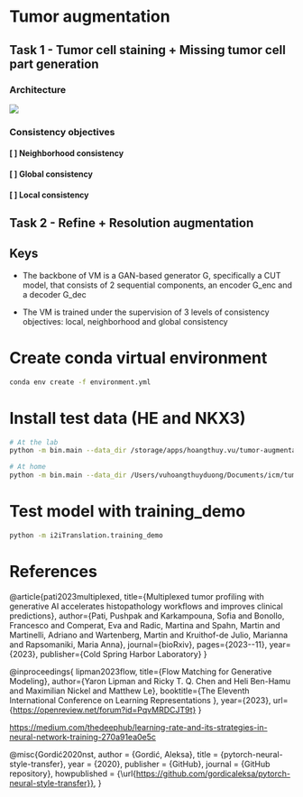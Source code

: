 # Tumor augmentation

## Task 1 - Tumor cell staining + Missing tumor cell part generation
### Architecture
![](assets/losses.png)
### Consistency objectives
#### [ ] Neighborhood consistency
#### [ ] Global consistency
#### [ ] Local consistency
## Task 2 - Refine + Resolution augmentation 




## Keys
- The backbone of VM is a GAN-based generator G, specifically a CUT model, that consists of 2 sequential components, an encoder G_enc and a decoder G_dec

- The VM is trained under the supervision of 3 levels of consistency objectives: local, neighborhood and global consistency


# Create conda virtual environment
```bash
conda env create -f environment.yml
```

# Install test data (HE and NKX3)

```bash
# At the lab
python -m bin.main --data_dir /storage/apps/hoangthuy.vu/tumor-augmentation-main/data --data_type_src HE --data_type_dst NKX3 --csv_summary_path /storage/apps/hoangthuy.vu/tumor-augmentation-main/data/HE_NKX3.csv

# At home
python -m bin.main --data_dir /Users/vuhoangthuyduong/Documents/icm/tumor-augmentation/data --data_type_src HE --data_type_dst NKX3 --csv_summary_path /Users/vuhoangthuyduong/Documents/icm/tumor-augmentation/data/HE_NKX3.csv
```

# Test model with training_demo
```bash
python -m i2iTranslation.training_demo
```


# References
@article{pati2023multiplexed,
  title={Multiplexed tumor profiling with generative AI accelerates histopathology workflows and improves clinical predictions},
  author={Pati, Pushpak and Karkampouna, Sofia and Bonollo, Francesco and Comperat, Eva and Radic, Martina and Spahn, Martin and Martinelli, Adriano and Wartenberg, Martin and Kruithof-de Julio, Marianna and Rapsomaniki, Maria Anna},
  journal={bioRxiv},
  pages={2023--11},
  year={2023},
  publisher={Cold Spring Harbor Laboratory}
} 

@inproceedings{
lipman2023flow,
title={Flow Matching for Generative Modeling},
author={Yaron Lipman and Ricky T. Q. Chen and Heli Ben-Hamu and Maximilian Nickel and Matthew Le},
booktitle={The Eleventh International Conference on Learning Representations },
year={2023},
url={https://openreview.net/forum?id=PqvMRDCJT9t}
}

https://medium.com/thedeephub/learning-rate-and-its-strategies-in-neural-network-training-270a91ea0e5c

@misc{Gordić2020nst,
  author = {Gordić, Aleksa},
  title = {pytorch-neural-style-transfer},
  year = {2020},
  publisher = {GitHub},
  journal = {GitHub repository},
  howpublished = {\url{https://github.com/gordicaleksa/pytorch-neural-style-transfer}},
}